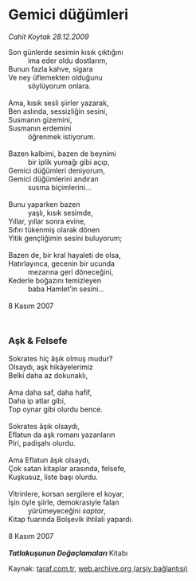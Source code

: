 # Gemici düğümleri

*Cahit Koytak 28.12.2009*

<div class="yazi">Son günlerde sesimin kısık çıktığını <br/>          ima eder oldu dostlarım, <br/>Bunun fazla kahve, sigara <br/>Ve ney üflemekten olduğunu <br/>          söylüyorum onlara. <br/><br/>Ama, kısık sesli şiirler yazarak, <br/>Ben aslında, sessizliğin sesini, <br/>Susmanın gizemini, <br/>Susmanın erdemini <br/>          öğrenmek istiyorum. <br/><br/>Bazen kalbimi, bazen de beynimi <br/>          bir iplik yumağı gibi açıp, <br/>Gemici düğümleri deniyorum, <br/>Gemici düğümlerini andıran <br/>          susma biçimlerini... <br/><br/>Bunu yaparken bazen <br/>          yaşlı, kısık sesimde, <br/>Yıllar, yıllar sonra evine, <br/>Sıfırı tükenmiş olarak dönen <br/>Yitik gençliğimin sesini buluyorum; <br/><br/>Bazen de, bir kral hayaleti de olsa, <br/>Hatırlayınca, gecenin bir ucunda <br/>          mezarına geri döneceğini, <br/>Kederle boğazını temizleyen <br/>          baba Hamlet’in sesini... <br/><br/>8 Kasım 2007 <br/><br/><br/><br/><font size="4"><strong>Aşk &amp; Felsefe <br/></strong></font><br/>Sokrates hiç âşık olmuş mudur? <br/>Olsaydı, aşk hikâyelerimiz <br/>Belki daha az dokunaklı, <br/><br/>Ama daha saf, daha hafif, <br/>Daha ip atlar gibi, <br/>Top oynar gibi olurdu bence. <br/><br/>Sokrates âşık olsaydı, <br/>Eflatun da aşk romanı yazanların <br/>Piri, padişahı olurdu. <br/><br/>Ama Eflatun âşık olsaydı, <br/>Çok satan kitaplar arasında, felsefe, <br/>Kuşkusuz, liste başı olurdu. <br/><br/>Vitrinlere, korsan sergilere el koyar, <br/>İşin öyle şiirle, demokrasiyle falan <br/>          yürümeyeceğini <i>saptar</i>, <br/>Kitap fuarında Bolşevik ihtilali yapardı. <br/><br/>8 Kasım 2007<b><i> <br/><br/>Tatlakuşunun Doğaçlamaları </i></b>Kitabı
              </div>

Kaynak: [taraf.com.tr](http://taraf.com.tr:80/makale/9251.htm), [web.archive.org (arşiv bağlantısı)](http://web.archive.org/web/20100314072834/http://taraf.com.tr:80/makale/9251.htm)
